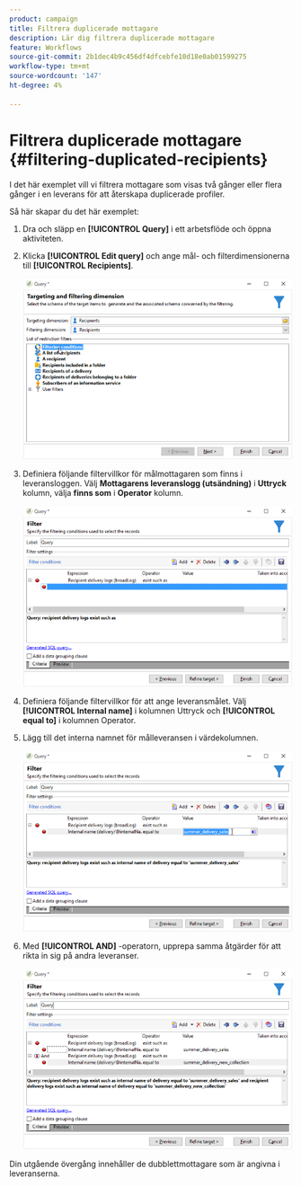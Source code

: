 ```yaml
---
product: campaign
title: Filtrera duplicerade mottagare
description: Lär dig filtrera duplicerade mottagare
feature: Workflows
source-git-commit: 2b1dec4b9c456df4dfcebfe10d18e0ab01599275
workflow-type: tm+mt
source-wordcount: '147'
ht-degree: 4%

---
```


# Filtrera duplicerade mottagare {#filtering-duplicated-recipients}



I det här exemplet vill vi filtrera mottagare som visas två gånger eller flera gånger i en leverans för att återskapa duplicerade profiler.

Så här skapar du det här exemplet:

1. Dra och släpp en **[!UICONTROL Query]** i ett arbetsflöde och öppna aktiviteten.
1. Klicka **[!UICONTROL Edit query]** och ange mål- och filterdimensionerna till **[!UICONTROL Recipients]**.

   ![](assets/query_recipients_1.png)

1. Definiera följande filtervillkor för målmottagaren som finns i leveransloggen. Välj **Mottagarens leveranslogg (utsändning)** i **Uttryck** kolumn, välja **finns som** i **Operator** kolumn.

   ![](assets/query_recipients_2.png)

1. Definiera följande filtervillkor för att ange leveransmålet. Välj **[!UICONTROL Internal name]** i kolumnen Uttryck och **[!UICONTROL equal to]** i kolumnen Operator.
1. Lägg till det interna namnet för målleveransen i värdekolumnen.

   ![](assets/query_recipients_3.png)

1. Med **[!UICONTROL AND]** -operatorn, upprepa samma åtgärder för att rikta in sig på andra leveranser.

   ![](assets/query_recipients_4.png)

Din utgående övergång innehåller de dubblettmottagare som är angivna i leveranserna.
